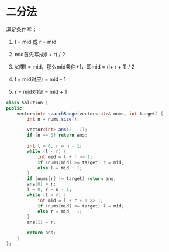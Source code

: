 # 二分法

满足条件写：

1. l = mid 或 r = mid

2. mid首先写成(l + r) / 2

3. 如果l = mid，那么mid条件+1，即mid = (l+ r + 1) / 2

4. l = mid对应r = mid - 1

5. r = mid对应l = mid + 1



```java
class Solution {
public:
    vector<int> searchRange(vector<int>& nums, int target) {
        int n = nums.size();

        vector<int> ans(2, -1);
        if (n == 0) return ans;
        
        int l = 0, r = n - 1;
        while (l < r) {
            int mid = l + r >> 1;
            if (nums[mid] >= target) r = mid;
            else l = mid + 1;
        }
        if (nums[r] != target) return ans;
        ans[0] = r;
        l = 0, r = n - 1;
        while (l < r) {
            int mid = l + r + 1 >> 1;
            if (nums[mid] <= target) l = mid;
            else r = mid - 1;
        }
        ans[1] = r;

        return ans;
    }
};
```

